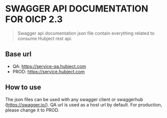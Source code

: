 # SWAGGER API DOCUMENTATION  FOR OICP 2.3
> Swagger api documentation json file contain everything related to consume Hubject rest api. 
 

## Base url
- QA: https://service-qa.hubject.com
- PROD: https://service.hubject.com

## How to use 
The json files can be used with any swagger client or swaggerhub (https://swagger.io/). QA url is used as a host url by default. 
For production, please change it to PROD. 


